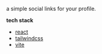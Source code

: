 a simple social links for your profile.

**tech stack**
- [react](https://github.com/tailwindlabs/tailwindcss)
- [tailwindcss](https://github.com/tailwindlabs/tailwindcss)
- [vite](https://github.com/vitejs/vite)
